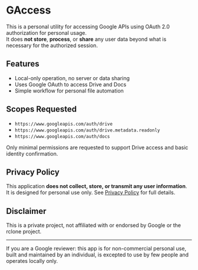 # GAccess

This is a personal utility for accessing Google APIs using OAuth 2.0 authorization for personal usage.  
It does **not store**, **process**, or **share** any user data beyond what is necessary for the authorized session.

## Features

- Local-only operation, no server or data sharing
- Uses Google OAuth to access Drive and Docs
- Simple workflow for personal file automation

## Scopes Requested

- `https://www.googleapis.com/auth/drive`
- `https://www.googleapis.com/auth/drive.metadata.readonly`
- `https://www.googleapis.com/auth/docs`

Only minimal permissions are requested to support Drive access and basic identity confirmation.

## Privacy Policy

This application **does not collect, store, or transmit any user information**.  
It is designed for personal use only. See [Privacy Policy](./PRIVACY.md) for full details.

## Disclaimer

This is a private project, not affiliated with or endorsed by Google or the rclone project.

---

If you are a Google reviewer: this app is for non-commercial personal use, built and maintained by an individual, is excepted to use by few people and operates locally only.
